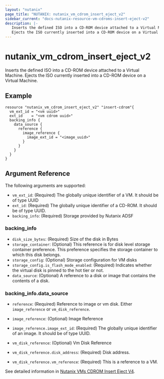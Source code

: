 ```yaml
---
layout: "nutanix"
page_title: "NUTANIX: nutanix_vm_cdrom_insert_eject_v2"
sidebar_current: "docs-nutanix-resource-vm-cdroms-insert-eject-v2"
description: |-
   Inserts the defined ISO into a CD-ROM device attached to a Virtual Machine.
   Ejects the ISO currently inserted into a CD-ROM device on a Virtual Machine.
---
```


# nutanix_vm_cdrom_insert_eject_v2

Inserts the defined ISO into a CD-ROM device attached to a Virtual Machine.
Ejects the ISO currently inserted into a CD-ROM device on a Virtual Machine.


## Example

```hcl
resource "nutanix_vm_cdrom_insert_eject_v2" "insert-cdrom"{
  vm_ext_id = "<vm uuid>"
  ext_id    = "<vm cdrom uuid>"
  backing_info {
    data_source {
      reference {
        image_reference {
          image_ext_id = "<image_uuid>"
        }
      }
    }
  }
}
```

## Argument Reference

The following arguments are supported:

* `vm_ext_id`: (Required) The globally unique identifier of a VM. It should be of type UUID
* `ext_id`: (Required) The globally unique identifier of a CD-ROM. It should be of type UUID.
* `backing_info`: (Required) Storage provided by Nutanix ADSF


### backing_info
* `disk_size_bytes`: (Required) Size of the disk in Bytes
* `storage_container`: (Optional) This reference is for disk level storage container preference. This preference specifies the storage container to which this disk belongs.
* `storage_config`: (Optional) Storage configuration for VM disks
* `storage_config.is_flash_mode_enabled`: (Required) Indicates whether the virtual disk is pinned to the hot tier or not.
* `data_source`: (Optional) A reference to a disk or image that contains the contents of a disk.


### backing_info.data_source
* `reference`: (Required) Reference to image or vm disk. Either `image_reference` or `vm_disk_reference`.
* `image_reference`: (Optional) Image Reference
* `image_reference.image_ext_id`: (Required) The globally unique identifier of an image. It should be of type UUID.

* `vm_disk_reference`: (Optional) Vm Disk Reference
* `vm_disk_reference.disk_address`: (Required) Disk address.
* `vm_disk_reference.vm_reference`: (Required) This is a reference to a VM.


See detailed information in [Nutanix VMs CDROM Insert Eject V4](https://developers.nutanix.com/api-reference?namespace=vmm&version=v4.0).

